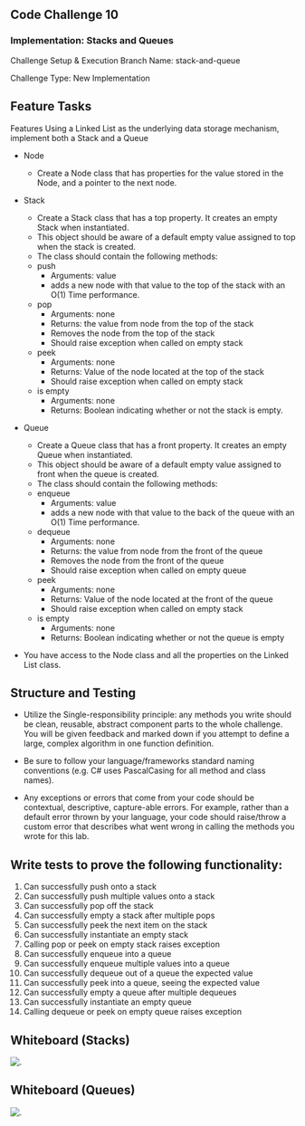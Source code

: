 ## Code Challenge 10

### Implementation: Stacks and Queues

Challenge Setup & Execution
Branch Name: stack-and-queue

Challenge Type: New Implementation

## Feature Tasks

Features
Using a Linked List as the underlying data storage mechanism, implement both a Stack and a Queue

* Node
    * Create a Node class that has properties for the value stored in the Node, and a pointer to the next node.

* Stack
    * Create a Stack class that has a top property. It creates an empty Stack when instantiated.
    * This object should be aware of a default empty value assigned to top when the stack is created.
    * The class should contain the following methods:
    * push
        * Arguments: value
        * adds a new node with that value to the top of the stack with an O(1) Time performance.
    * pop
        * Arguments: none
        * Returns: the value from node from the top of the stack
        * Removes the node from the top of the stack
        * Should raise exception when called on empty stack
    * peek
        * Arguments: none
        * Returns: Value of the node located at the top of the stack
        * Should raise exception when called on empty stack
    * is empty
        * Arguments: none
        * Returns: Boolean indicating whether or not the stack is empty.


* Queue
    * Create a Queue class that has a front property. It creates an empty Queue when instantiated.
    * This object should be aware of a default empty value assigned to front when the queue is created.
    * The class should contain the following methods:
    * enqueue
        * Arguments: value
        * adds a new node with that value to the back of the queue with an O(1) Time performance.
    * dequeue
        * Arguments: none
        * Returns: the value from node from the front of the queue
        * Removes the node from the front of the queue
        * Should raise exception when called on empty queue
    * peek
        * Arguments: none
        * Returns: Value of the node located at the front of the queue
        * Should raise exception when called on empty stack
    * is empty
        * Arguments: none
        * Returns: Boolean indicating whether or not the queue is empty
        
* You have access to the Node class and all the properties on the Linked List class.

## Structure and Testing

* Utilize the Single-responsibility principle: any methods you write should be clean, reusable, abstract component parts to the whole challenge. You will be given feedback and marked down if you attempt to define a large, complex algorithm in one function definition.

* Be sure to follow your language/frameworks standard naming conventions (e.g. C# uses PascalCasing for all method and class names).

* Any exceptions or errors that come from your code should be contextual, descriptive, capture-able errors. For example, rather than a default error thrown by your language, your code should raise/throw a custom error that describes what went wrong in calling the methods you wrote for this lab.

## Write tests to prove the following functionality:

1. Can successfully push onto a stack
2. Can successfully push multiple values onto a stack
3. Can successfully pop off the stack
4. Can successfully empty a stack after multiple pops
5. Can successfully peek the next item on the stack
6. Can successfully instantiate an empty stack
7. Calling pop or peek on empty stack raises exception
8. Can successfully enqueue into a queue
9. Can successfully enqueue multiple values into a queue
10. Can successfully dequeue out of a queue the expected value
11. Can successfully peek into a queue, seeing the expected value
12. Can successfully empty a queue after multiple dequeues
13. Can successfully instantiate an empty queue
14. Calling dequeue or peek on empty queue raises exception

## Whiteboard (Stacks)

![.](https://i.imgur.com/x0HeAcM.png)


## Whiteboard (Queues)

![.](https://i.imgur.com/AlD16Lx.png)